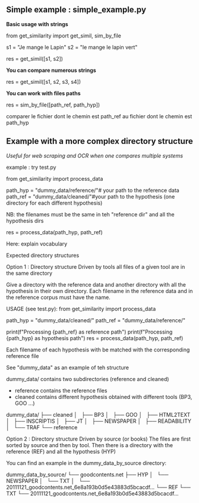 ## Simple example : simple_example.py

**Basic usage with strings**

from get_similarity import get_simil, sim_by_file

s1 = "Je mange le Lapin"
s2 = "Ie mange le lapin vert"

res = get_simil([s1, s2])

**You can compare numerous strings**

res = get_simil([s1, s2, s3, s4])

**You can work  with files paths**

res = sim_by_file([path_ref, path_hyp])

comparer le fichier dont le chemin est path_ref au fichier dont le chemin est path_hyp

## Example with a more complex directory structure
*Useful for web scraping and OCR when one compares multiple systems*

example : try test.py

from get_similarity import process_data

path_hyp = "dummy_data/reference/"# your path to the reference data
path_ref = "dummy_data/cleaned/"#your path to the hypothesis (one directory for each different hypothesis)


NB: the filenames must be the same in teh "reference dir" and all the hypothesis dirs

res = process_data(path_hyp, path_ref)

Here: explain vocabulary

Expected directory structures

Option 1 : Directory structure Driven by tools
all files of a given tool are in the same directory

 Give a directory with the reference data and another directory with all the hypothesis in their own directory. Each filename in the reference data and in the reference corpus must have the name.

USAGE (see test.py):
from get_similarity import process_data

path_hyp = "dummy_data/cleaned/"
path_ref = "dummy_data/reference/"

print(f"Processing {path_ref} as reference path")
print(f"Processing {path_hyp} as hypothesis path")
res = process_data(path_hyp, path_ref)

Each filename of each hypothesis with be matched with the corresponding reference file

See "dummy_data" as an example of teh structure

dummy_data/ contains two subdirectories (reference and cleaned)
- reference contains the reference files
- cleaned contains different hypothesis obtained with different tools (BP3, GOO ...)

dummy_data/
├── cleaned
│   ├── BP3
│   ├── GOO
│   ├── HTML2TEXT
│   ├── INSCRIPTIS
│   ├── JT
│   ├── NEWSPAPER
│   ├── READABILITY
│   └── TRAF
└── reference



Option 2 : Directory structure Driven by source (or books)
The files are first sorted by source and then by tool.
Then there is a directory with the reference (REF) and all the hypothesis (HYP) 

You can find an example in the dummy_data_by_source directory:


dummy_data_by_source/
└── goodcontents.net
    ├── HYP
    │   └── NEWSPAPER
    │       └── TXT
    │           └── 20111121_goodcontents.net_6e8a193b0d5e43883d5bcacdf...
    └── REF
        └── TXT
            └── 20111121_goodcontents.net_6e8a193b0d5e43883d5bcacdf...

